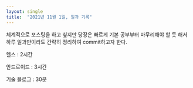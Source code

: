 ```yaml
---
layout: single
title:  "2021년 11월 1일, 일과 기록"
---
```

 체계적으로 포스팅을 하고 싶지만 당장은 빠르게 기본 공부부터 마무리해야 할 듯 해서
 하루 일과만이라도 간략히 정리하여 commit하고자 한다.

헬스 : 2시간

안드로이드 : 3시간

기술 블로그 : 30분

